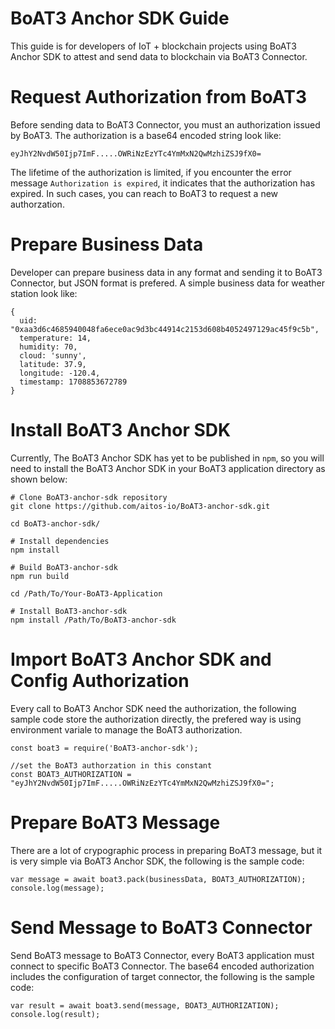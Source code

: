 


# BoAT3 Anchor SDK Guide

This guide is for developers of IoT + blockchain projects using BoAT3 Anchor SDK to attest and send data to blockchain via BoAT3 Connector.


# Request Authorization from BoAT3

Before sending data to BoAT3 Connector, you must an authorization issued by BoAT3. The authorization is a base64 encoded string look like:

```
eyJhY2NvdW50Ijp7ImF.....OWRiNzEzYTc4YmMxN2QwMzhiZSJ9fX0=
```

The lifetime of the authorization is limited, if you encounter the error message `Authorization is expired`, it indicates that the authorization has expired. In such cases, you can reach to BoAT3 to request a new authorzation.


# Prepare Business Data

Developer can prepare business data in any format and sending it to BoAT3 Connector, but JSON format is prefered. A simple business data for weather station look like:

```
{
  uid: "0xaa3d6c4685940048fa6ece0ac9d3bc44914c2153d608b4052497129ac45f9c5b",
  temperature: 14,
  humidity: 70,
  cloud: 'sunny',
  latitude: 37.9,
  longitude: -120.4,
  timestamp: 1708853672789
}
```

# Install BoAT3 Anchor SDK

Currently, The BoAT3 Anchor SDK has yet to be published in `npm`, so you will need to install the BoAT3 Anchor SDK in your BoAT3 application directory as shown below:

```
# Clone BoAT3-anchor-sdk repository
git clone https://github.com/aitos-io/BoAT3-anchor-sdk.git

cd BoAT3-anchor-sdk/

# Install dependencies
npm install

# Build BoAT3-anchor-sdk
npm run build

cd /Path/To/Your-BoAT3-Application

# Install BoAT3-anchor-sdk
npm install /Path/To/BoAT3-anchor-sdk

```

# Import BoAT3 Anchor SDK and Config Authorization

Every call to BoAT3 Anchor SDK need the authorization, the following sample code store the authorization directly, the prefered way is using environment variale to manage the BoAT3 authorization.

```
const boat3 = require('BoAT3-anchor-sdk');

//set the BoAT3 authorzation in this constant
const BOAT3_AUTHORIZATION = "eyJhY2NvdW50Ijp7ImF.....OWRiNzEzYTc4YmMxN2QwMzhiZSJ9fX0=";
```


# Prepare BoAT3 Message

There are a lot of crypographic process in preparing BoAT3 message, but it is very simple via BoAT3 Anchor SDK, the following is the sample code:

```
var message = await boat3.pack(businessData, BOAT3_AUTHORIZATION);
console.log(message);
```


# Send Message to BoAT3 Connector

Send BoAT3 message to BoAT3 Connector, every BoAT3 application must connect to specific BoAT3 Connector. The base64 encoded authorization includes the configuration of target connector, the following is the sample code:

```
var result = await boat3.send(message, BOAT3_AUTHORIZATION);
console.log(result);
```
